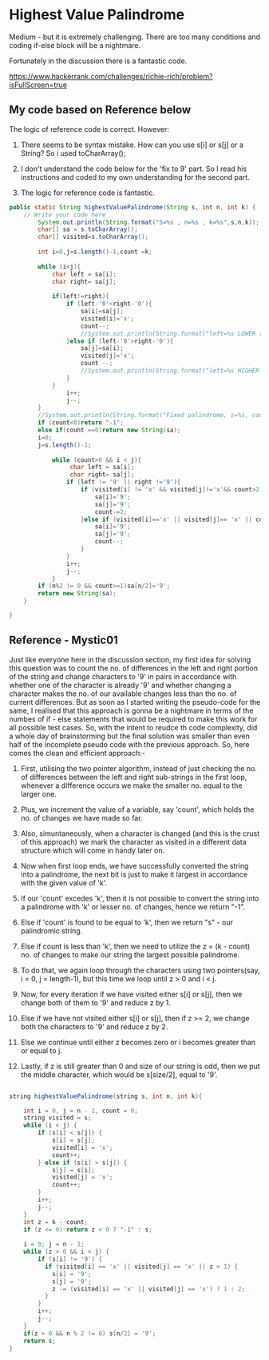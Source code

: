 # Highest Value Palindrome

Medium - but it is extremely challenging. There are too many conditions and coding if-else block will be a nightmare.

Fortunately in the discussion there is a fantastic code.

https://www.hackerrank.com/challenges/richie-rich/problem?isFullScreen=true

## My code based on Reference below

The logic of reference code is correct. However:

1. There seems to be syntax mistake. How can you use s[i] or s[j] or a String? So i used toCharArray();

2. I don't understand the code below for the 'fix to 9' part. So I read his instructions and coded to my own understanding for the second part.

3. The logic for reference code is fantastic.

```java
public static String highestValuePalindrome(String s, int n, int k) {
    // Write your code here
        System.out.println(String.format("S=%s , n=%s , k=%s",s,n,k));
        char[] sa = s.toCharArray();
        char[] visited=s.toCharArray();
        
        int i=0,j=s.length()-1,count =k;
        
        while (i<j){
            char left = sa[i];
            char right= sa[j];
            
            if(left!=right){
                if (left-'0'<right-'0'){
                    sa[i]=sa[j];
                    visited[i]='x';
                    count--;
                    //System.out.println(String.format("left=%s LOWER right=%s count=%s",left,right,count));
                }else if (left-'0'>right-'0'){
                    sa[j]=sa[i];
                    visited[j]='x';
                    count --;
                    //System.out.println(String.format("left=%s HIGHER right=%s count=%s",left,right,count));
                }
            }
                i++;
                j--;
        }
        //System.out.println(String.format("Fixed palindrome, s=%s, count=%s",new String(sa),count));
        if (count<0)return "-1";
        else if(count ==0)return new String(sa);
        i=0;
        j=s.length()-1;
            
            while (count>0 && i < j){
                 char left = sa[i];
                 char right= sa[j];
                if (left != '9' || right !='9'){
                    if (visited[i] != 'x' && visited[j]!='x'&& count>2){
                        sa[i]='9';
                        sa[j]='9';
                        count-=2;
                    }else if (visited[i]=='x' || visited[j]== 'x' || count>1){
                        sa[i]='9';
                        sa[j]='9';
                        count--;
                    }
                }
                i++;
                j--;
            }
        if (n%2 != 0 && count>=1)sa[n/2]='9';
        return new String(sa);
    }

}

```


## Reference - Mystic01

Just like everyone here in the discussion section, my first idea for solving this question was to count the no. of differences in the left and right portion of the string and change characters to '9' in pairs in accordance with whether one of the character is already '9' and whether changing a character makes the no. of our available changes less than the no. of current differences. But as soon as I started writing the pseudo-code for the same, I realised that this approach is gonna be a nightmare in terms of the numbes of if - else statements that would be required to make this work for all possible test cases. So, with the intent to reudce th code complexity, did a whole day of brainstorming but the final solution was smaller than even half of the incomplete pseudo code with the previous approach. So, here comes the clean and efficient approach:-

1. First, utilising the two pointer algorithm, instead of just checking the no. of differences between the left and right sub-strings in the first loop, whenever a difference occurs we make the smaller no. equal to the larger one.

2. Plus, we increment the value of a variable, say 'count', which holds the no. of changes we have made so far.

3. Also, simuntaneously, when a character is changed (and this is the crust of this approach) we mark the character as visited in a different data structure which will come in handy later on.

4. Now when first loop ends, we have successfully converted the string into a palindrome, the next bit is just to make it largest in accordance with the given value of 'k'.

5. If our 'count' excedes 'k', then it is not possible to convert the string into a palindrome with 'k' or lesser no. of changes, hence we return "-1".

6. Else if 'count' is found to be equal to 'k', then we return "s" - our palindromic string.

7. Else if count is less than 'k', then we need to utilize the z = (k - count) no. of changes to make our string the largest possible palindrome.

8. To do that, we again loop through the characters using two pointers(say, i = 0, j = length-1), but this time we loop until z > 0 and i < j.

9. Now, for every iteration if we have visited either s[i] or s[j], then we change both of them to '9' and reduce z by 1.

10. Else if we have not visited either s[i] or s[j], then if z >= 2, we change both the characters to '9' and reduce z by 2.

11. Else we continue until either z becomes zero or i becomes greater than or equal to j.

12. Lastly, if z is still greater than 0 and size of our string is odd, then we put the middle character, which would be s[size/2], equal to '9'.


```java

string highestValuePalindrome(string s, int n, int k){

    int i = 0, j = n - 1, count = 0;
    string visited = s;
    while (i < j) {
        if (s[i] < s[j]) {
            s[i] = s[j];
            visited[i] = 'x';
            count++;
        } else if (s[i] > s[j]) {
            s[j] = s[i];
            visited[j] = 'x';
            count++;
        }
        i++;
        j--;
    }
    int z = k - count;
    if (z <= 0) return z < 0 ? "-1" : s;
    
    i = 0; j = n - 1;
    while (z > 0 && i < j) {
        if (s[i] != '9') {
          if (visited[i] == 'x' || visited[j] == 'x' || z > 1) {
            s[i] = '9';
            s[j] = '9';
            z -= (visited[i] == 'x' || visited[j] == 'x') ? 1 : 2;
          }
        }
        i++;
        j--;
    }
    if(z > 0 && n % 2 != 0) s[n/2] = '9';
    return s;
}

```